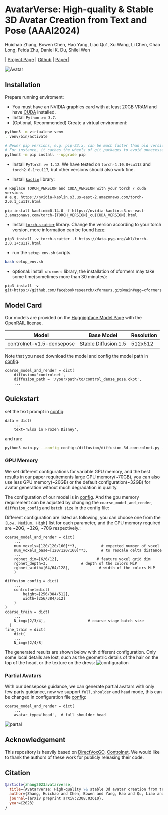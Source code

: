 # AvatarVerse: High-quality & Stable 3D Avatar Creation from Text and Pose (AAAI2024)
Huichao Zhang, Bowen Chen, Hao Yang, Liao Qu1, Xu Wang, Li Chen, Chao Long, Feida Zhu, Daniel K. Du, Shilei Wen

| [Project Page](https://avatarverse3d.github.io/) | [Github](https://github.com/bytedance/AvatarVerse) | [Paper](https://arxiv.org/abs/2308.03610)|

![Avatar](./figs/avatarverse.gif)


## Installation
Prepare running enviroment:
- You must have an NVIDIA graphics card with at least 20GB VRAM and have [CUDA](https://developer.nvidia.com/cuda-downloads) installed.
- Install `Python >= 3.7`.
- (Optional, Recommended) Create a virtual environment:

```sh
python3 -m virtualenv venv
. venv/bin/activate

# Newer pip versions, e.g. pip-23.x, can be much faster than old versions, e.g. pip-20.x.
# For instance, it caches the wheels of git packages to avoid unnecessarily rebuilding them later.
python3 -m pip install --upgrade pip
```

- Install `PyTorch >= 1.12`. We have tested on `torch-1.10.0+cu113` and `torch2.0.1+cu117`, but other versions should also work fine.

- Install [`kaolin`](https://github.com/NVIDIAGameWorks/kaolin) library:
```
# Replace TORCH_VERSION and CUDA_VERSION with your torch / cuda versions
# e.g. https://nvidia-kaolin.s3.us-east-2.amazonaws.com/torch-2.0.1_cu117.html

pip install kaolin==0.14.0 -f https://nvidia-kaolin.s3.us-east-2.amazonaws.com/torch-{TORCH_VERSION}_cu{CUDA_VERSION}.html
```

- Install [`torch-scatter`](https://github.com/rusty1s/pytorch_scatter) library. Change the version according to your torch version, more information can be found [here](https://github.com/rusty1s/pytorch_scatter):
```
pip3 install -v torch-scatter -f https://data.pyg.org/whl/torch-2.0.1+cu117.html
```
- run the `setup_env.sh` scripts.
```sh
bash setup_env.sh
```

- optional: install `xformers` library, the installation of xformers may take some time(sometimes more than 30 minutes):
```
pip3 install -v git+https://github.com/facebookresearch/xformers.git@main#egg=xformers
```


## Model Card
Our models are provided on the [Huggingface Model Page](https://huggingface.co/AvatarVerse/AvatarVerse/) with the OpenRAIL license.

| Model      | Base Model | Resolution |
| ----------- | ----------- | ----------- |
| controlnet-v1.5-densepose        | [Stable Diffusion 1.5](https://huggingface.co/runwayml/stable-diffusion-v1-5)             | 512x512 |

Note that you need download the model and config the model path in [config](./configs/diffusion/diffusion-3d-controlnet.py).
```
coarse_model_and_render = dict(
    diffusion='controlnet',  
    diffusion_path = '/your/path/to/control_dense_pose.ckpt',
    ...
```


## Quickstart
set the text prompt in [config](./configs/diffusion/diffusion-3d-controlnet.py):
```
data = dict(
    ...
    text='Elsa in Frozen Disney',  
```
and run:
``` bash
python3 main.py --config configs/diffusion/diffusion-3d-controlnet.py --render_test --export_mesh --i_print=100 --i_weights=500 --mixed_precision fp16
```
### GPU Memory
We set different configurations for variable GPU memory, and the best results in our paper requirements large GPU memory(~70GB), you can also use less GPU memory(~20GB)  or the default configuration(~32GB) for avatar generation without much degradation in quality.

The configuration of our model is in [config](./configs/diffusion/diffusion-3d-controlnet.py). And the gpu memory requirement can be adjusted by changing the `coarse_model_and_render`, `diffusion_config` and `batch size` in the config file:

Different configuration are listed as following, you can choose one from the `[Low, Medium, High]` list for each parameter, and the GPU memory required are ~20G, ~32G, ~70G respectively.:

```
coarse_model_and_render = dict(
    ...
    num_voxels=[120/120/160]**3,           # expected number of voxel
    num_voxels_base=[120/120/160]**3,      # to rescale delta distance
    ...
    rgbnet_dim=[6/6/12],                 # feature voxel grid dim
    rgbnet_depth=3,               # depth of the colors MLP 
    rgbnet_width=[64/64/128],             # width of the colors MLP
    )

diffusion_config = dict(
    ...
    controlnet=dict(
        height=[256/384/512],
        width=[256/384/512]
    )
)
coarse_train = dict(
    ...
    N_img=[2/3/4],                   # coarse stage batch size 
  )
fine_train = dict(
    dict(
    ...
    N_img=[2/4/8]
```

The generated results are shown below with different configuration. Only some local details are lost, such as the geometric details of the hair on the top of the head, or the texture on the dress:
![configuration](figs/gpu_config.gif)

### Partial Avatars
With our densepose guidance, we can generate partial avatars with only few parts guidance, now we support `full`, `shoulder` and `head` mode, this can be changed in configuration file [config](configs/diffusion/diffusion-3d-controlnet.py):
```
coarse_model_and_render = dict(
    ...
    avatar_type='head',  # full shoulder head
```
![partal](figs/partial.gif)

## Acknowledgement
This repository is heavily based on [DirectVoxGO](https://github.com/sunset1995/DirectVoxGO), [Controlnet](https://github.com/lllyasviel/ControlNet-v1-1-nightly). We would like to thank the authors of these work for publicly releasing their code.

## Citation
``` bibtex
@article{zhang2023avatarverse,
  title={Avatarverse: High-quality \& stable 3d avatar creation from text and pose},
  author={Zhang, Huichao and Chen, Bowen and Yang, Hao and Qu, Liao and Wang, Xu and Chen, Li and Long, Chao and Zhu, Feida and Du, Kang and Zheng, Min},
  journal={arXiv preprint arXiv:2308.03610},
  year={2023}
}
```